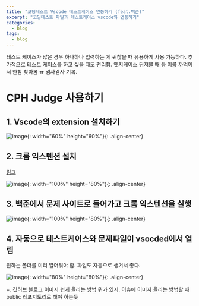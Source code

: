 ```yaml
---
title: "코딩테스트 Vscode 테스트케이스 연동하기 (feat.백준)"
excerpt: "코딩테스트 파일과 테스트케이스 vscode와 연동하기"
categories:
  - blog
tags:
  - blog
---
```


테스트 케이스가 많은 경우 하나하나 입력하는 게 귀찮을 때 유용하게 사용 가능하다.
추가적으로 테스트 케이스를 하고 싶을 때도 편리함. 엣지케이스 뒤져볼 때 등
이름 까먹어서 한참 찾아봄 ㅠ 겸사겸사 기록.

# CPH Judge 사용하기
## 1. Vscode의 extension 설치하기
![image](https://github.com/user-attachments/assets/1d86cac3-91fa-4ea4-b9e1-e9c7397e9dc0){: width="60%" height="60%"}{: .align-center}


## 2. 크롬 익스텐션 설치
[링크](https://chromewebstore.google.com/detail/competitive-companion/cjnmckjndlpiamhfimnnjmnckgghkjbl)

![image](https://github.com/user-attachments/assets/7b7b1683-6dd7-43aa-88fe-5031491996f8){: width="100%" height="80%"}{: .align-center}

## 3. 백준에서 문제 사이트로 들어가고 크롬 익스텐션을 실행
![image](https://github.com/user-attachments/assets/35ffb10f-4b01-4cee-b08e-58f83d27c55c){: width="100%" height="80%"}{: .align-center}

## 4. 자동으로 테스트케이스와 문제파일이 vsocded에서 열림
원하는 폴더를 미리 열어둬야 함. 파일도 자동으로 생겨서 좋다.

![image](https://github.com/user-attachments/assets/37d5db7e-aca2-4c3a-907b-68a9359db63f){: width="80%" height="80%"}{: .align-center}

+. 깃허브 블로그 이미지 쉽게 올리는 방법 뭐가 있지. 이슈에 이미지 올리는 방법할 때 public 레포지토리로 해야 하는듯